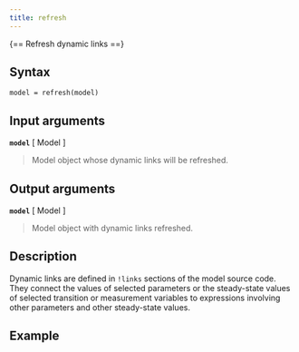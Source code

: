 ```yaml
---
title: refresh
---
```


{== Refresh dynamic links ==}


## Syntax


    model = refresh(model)


## Input arguments

__`model`__ [ Model ] 
> 
> Model object whose dynamic links will be refreshed.
> 

## Output arguments

__`model`__ [ Model ] 
> 
> Model object with dynamic links refreshed.
> 

## Description

Dynamic links are defined in `!links` sections of the model source code.
They connect the values of selected parameters or the steady-state values
of selected transition or measurement variables to expressions involving
other parameters and other steady-state values.


## Example

